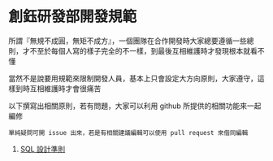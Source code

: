 # 創鈺研發部開發規範
所謂『無規不成圓，無矩不成方』，一個團隊在合作開發時大家總要遵循一些總則，才不至於每個人寫的樣子完全的不一樣，到最後互相維護時才發現根本就看不懂

當然不是說要用規範來限制開發人員，基本上只會設定大方向原則，大家遵守，這樣到時互相維護時才會很痛苦

以下撰寫出相關原則，若有問題，大家可以利用 github 所提供的相關功能來一起編修

`單純疑問可開 issue 出來，若是有相關建議編輯可以使用 pull request 來偕同編輯`

1. <a href="https://github.com/lettucebo/Creatidea.Conventions/blob/master/SQL%20Conventions.md" target="_blank">SQL 設計準則</a>
